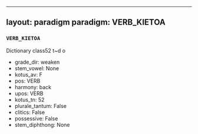 
---
layout: paradigm
paradigm: VERB_KIETOA
---
### ` VERB_KIETOA `

Dictionary class52 t~d o
* grade_dir: weaken
* stem_vowel: None
* kotus_av: F
* pos: VERB
* harmony: back
* upos: VERB
* kotus_tn: 52
* plurale_tantum: False
* clitics: False
* possessive: False
* stem_diphthong: None
